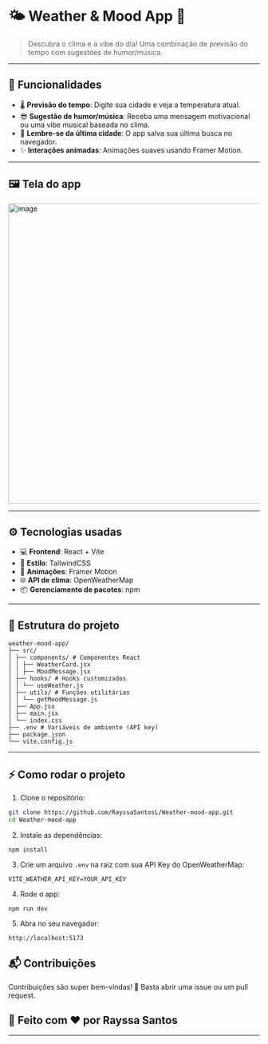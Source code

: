 # 🌤️ Weather & Mood App 🎵

> Descubra o clima e a vibe do dia! Uma combinação de previsão do tempo com sugestões de humor/música.  

---
## 🚀 Funcionalidades

- 🌡️ **Previsão do tempo**: Digite sua cidade e veja a temperatura atual.  
- 😎 **Sugestão de humor/música**: Receba uma mensagem motivacional ou uma vibe musical baseada no clima.  
- 💾 **Lembre-se da última cidade**: O app salva sua última busca no navegador.  
- ✨ **Interações animadas**: Animações suaves usando Framer Motion.  

---

## 🖼️ Tela do app

<img width="674" height="602" alt="image" src="https://github.com/user-attachments/assets/acbb8cbf-b771-49d9-8404-fc728885e49b" />


---

## ⚙️ Tecnologias usadas

- 💻 **Frontend**: React + Vite  
- 🎨 **Estilo**: TailwindCSS  
- 🔮 **Animações**: Framer Motion  
- 🌐 **API de clima**: OpenWeatherMap  
- 📦 **Gerenciamento de pacotes**: npm  

---

## 📂 Estrutura do projeto

```
weather-mood-app/
├── src/
│ ├── components/ # Componentes React
│ │ ├── WeatherCard.jsx
│ │ ├── MoodMessage.jsx
│ ├── hooks/ # Hooks customizados
│ │ └── useWeather.js
│ ├── utils/ # Funções utilitárias
│ │ └── getMoodMessage.js
│ ├── App.jsx
│ ├── main.jsx
│ └── index.css
├── .env # Variáveis de ambiente (API key)
├── package.json
└── vite.config.js

```

---

## ⚡ Como rodar o projeto

1. Clone o repositório:

```bash
git clone https://github.com/RayssaSantosL/Weather-mood-app.git
cd Weather-mood-app
```

2. Instale as dependências:
   
```
npm install
```

3. Crie um arquivo ```.env``` na raiz com sua API Key do OpenWeatherMap:
   
``` VITE_WEATHER_API_KEY=YOUR_API_KEY ```

4. Rode o app:
   
```
npm run dev
```

5. Abra no seu navegador:

```
http://localhost:5173
```


##  📬 Contribuições

Contribuições são super bem-vindas! 🤝
Basta abrir uma issue ou um pull request.


##  💖 Feito com ❤️ por Rayssa Santos
---

   
